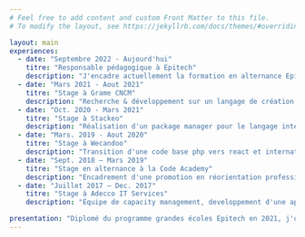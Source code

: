 ```yaml
---
# Feel free to add content and custom Front Matter to this file.
# To modify the layout, see https://jekyllrb.com/docs/themes/#overriding-theme-defaults

layout: main
experiences:
  - date: "Septembre 2022 - Aujourd'hui"
    titre: "Responsable pédagogique à Epitech"
    description: "J'encadre actuellement la formation en alternance Epitech MSC à Lyon."
  - date: "Mars 2021 - Aout 2021"
    titre: "Stage à Grame CNCM"
    description: "Recherche & développement sur un langage de création de partitions interactives."
  - date: "Oct. 2020 - Mars 2021"
    titre: "Stage à Stackeo"
    description: "Réalisation d'un package manager pour le langage interne de l'entreprise."
  - date: "Mars. 2019 - Aout 2020"
    titre: "Stage à Wecandoo"
    description: "Transition d'une code base php vers react et internationalisation de l'application."
  - date: "Sept. 2018 – Mars 2019"
    titre: "Stage en alternance à la Code Academy"
    description: "Encadrement d'une promotion en réorientation professionnelle"
  - date: "Juillet 2017 – Dec. 2017"
    titre: "Stage à Adecco IT Services"
    description: "Équipe de capacity management, developpement d'une application pour générer des prévisions de charge."

presentation: "Diplomé du programme grandes écoles Epitech en 2021, j'occupe mon temps grâce à des projets personnels divers : des applications web, des scripts pour faciliter mon travail, ou encore des petits jeux. L'ensemble de mes projets sont dans la section projet, ou sur mon github."
---
```

